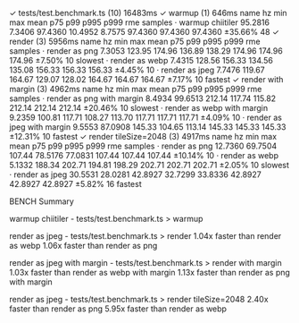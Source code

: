  ✓ tests/test.benchmark.ts (10) 16483ms
   ✓ warmup (1) 646ms
     name                   hz     min      max     mean     p75      p99     p995     p999      rme  samples
   · warmup chiitiler  95.2816  7.3406  97.4360  10.4952  8.7575  97.4360  97.4360  97.4360  ±35.66%       48
   ✓ render (3) 5956ms
     name                hz     min     max    mean     p75     p99    p995    p999     rme  samples
   · render as png   7.3053  123.95  174.96  136.89  138.29  174.96  174.96  174.96  ±7.50%       10   slowest
   · render as webp  7.4315  128.56  156.33  134.56  135.08  156.33  156.33  156.33  ±4.45%       10
   · render as jpeg  7.7476  119.67  164.67  129.07  128.02  164.67  164.67  164.67  ±7.17%       10   fastest
   ✓ render with margin (3) 4962ms
     name                            hz      min     max    mean     p75     p99    p995    p999      rme  samples
   · render as png with margin   8.4934  99.6513  212.14  117.74  115.82  212.14  212.14  212.14  ±20.46%       10   slowest
   · render as webp with margin  9.2359   100.81  117.71  108.27  113.70  117.71  117.71  117.71   ±4.09%       10
   · render as jpeg with margin  9.5553  87.0908  145.33  104.65  113.14  145.33  145.33  145.33  ±12.31%       10   fastest
   ✓ render tileSize=2048 (3) 4917ms
     name                 hz      min      max     mean      p75      p99     p995     p999      rme  samples
   · render as png   12.7360  69.7504   107.44  78.5176  77.0831   107.44   107.44   107.44  ±10.14%       10
   · render as webp   5.1332   188.34   202.71   194.81   198.29   202.71   202.71   202.71   ±2.05%       10   slowest
   · render as jpeg  30.5531  28.0281  42.8927  32.7299  33.8336  42.8927  42.8927  42.8927   ±5.82%       16   fastest


 BENCH  Summary

  warmup chiitiler - tests/test.benchmark.ts > warmup

  render as jpeg - tests/test.benchmark.ts > render
    1.04x faster than render as webp
    1.06x faster than render as png

  render as jpeg with margin - tests/test.benchmark.ts > render with margin
    1.03x faster than render as webp with margin
    1.13x faster than render as png with margin

  render as jpeg - tests/test.benchmark.ts > render tileSize=2048
    2.40x faster than render as png
    5.95x faster than render as webp